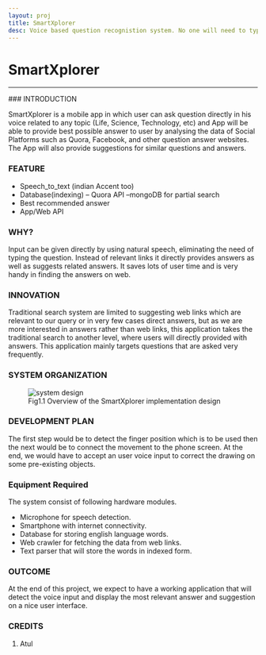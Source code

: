 ```yaml
---
layout: proj
title: SmartXplorer
desc: Voice based question recognistion system. No one will need to type a question again.
---
```


# SmartXplorer

<hr>
### INTRODUCTION

SmartXplorer is a mobile app in which user can ask question directly in his voice related to any topic (Life, Science, Technology, etc) and App will be able to provide best possible answer to user by analysing the data of Social Platforms such as Quora, Facebook, and other question answer websites. The App will also provide suggestions for similar questions and answers.

### FEATURE
* Speech_to_text (indian Accent too)
* Database(indexing) – Quora API –mongoDB for partial search
* Best recommended answer
* App/Web API


### WHY?
Input can be given directly by using natural speech, eliminating the need of typing the question.
Instead of relevant links it directly provides answers as well as suggests related answers. It saves lots of user time and is very handy in finding the answers on web.

### INNOVATION
Traditional search system are limited to suggesting web links which are relevant to our query or in very few cases direct answers, but as we are more interested in answers rather than web links, this application takes the traditional search to another level, where users will directly provided with answers. This application mainly targets questions that are asked very frequently.

### SYSTEM ORGANIZATION

<figure>
<div class="large">
  <img  src="{{ site.url }}/assets/images/projects/paper/system-design/smartxplorer.png" alt="system design">
  <figcaption>Fig1.1 Overview of the SmartXplorer implementation design</figcaption>
</div>
</figure>

### DEVELOPMENT PLAN
The first step would be to detect the finger position which is to be used then the next would be to connect the movement to the phone screen.
At the end, we would have to accept an user voice input to correct the drawing on some pre-existing objects.


### Equipment Required
The system consist of following hardware modules.
* Microphone for speech detection.
* Smartphone with internet connectivity.
* Database for storing english language words.
* Web crawler for fetching the data from web links.
* Text parser that will store the words in indexed form.

### OUTCOME
At the end of this project, we expect to have a working application that will detect the voice input and display the most relevant answer and suggestion on a nice user interface.

### CREDITS
1. Atul
